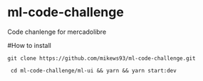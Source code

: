 # ml-code-challenge
Code chanlenge for mercadolibre

#How to install

```git clone https://github.com/mikews93/ml-code-challenge.git```

``` cd ml-code-challenge/ml-ui && yarn && yarn start:dev```
